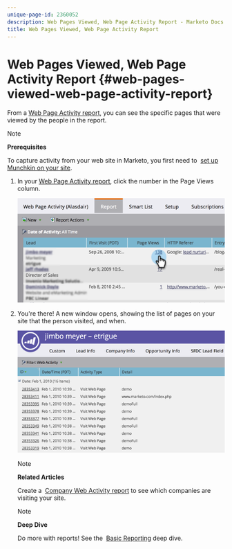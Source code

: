 ```yaml
---
unique-page-id: 2360052
description: Web Pages Viewed, Web Page Activity Report - Marketo Docs - Product Documentation
title: Web Pages Viewed, Web Page Activity Report
---
```


# Web Pages Viewed, Web Page Activity Report {#web-pages-viewed-web-page-activity-report}

From a [Web Page Activity report](../../../../../product-docs/reporting/basic-reporting/report-types/web-page-activity-report.md), you can see the specific pages that were viewed by the people in the report.

>[!NOTE]
>
>**Prerequisites**
>
>To capture activity from your web site in Marketo, you first need to&nbsp; [set up Munchkin on your site](../../../../../product-docs/administration/additional-integrations/add-munchkin-tracking-code-to-your-website.md).

1. In your [Web Page Activity report](../../../../../product-docs/reporting/basic-reporting/report-types/web-page-activity-report.md), click the number in the Page Views column.

   ![](assets/image2014-9-16-14-3a54-3a8.png)

1. You're there! A new window opens, showing the list of pages on your site that the person visited, and when.

   ![](assets/image2014-9-16-14-3a54-3a12.png)

   >[!NOTE]
   >
   >**Related Articles**
   >
   >
   >Create a&nbsp; [Company Web Activity report](../../../../../product-docs/reporting/basic-reporting/report-types/company-web-activity-report.md) to see which companies are visiting your site.

   >[!NOTE]
   >
   >**Deep Dive**
   >
   >
   >Do more with reports! See the&nbsp; [Basic Reporting](http://docs.marketo.com/display/docs/basic+reporting) deep dive.&nbsp;

